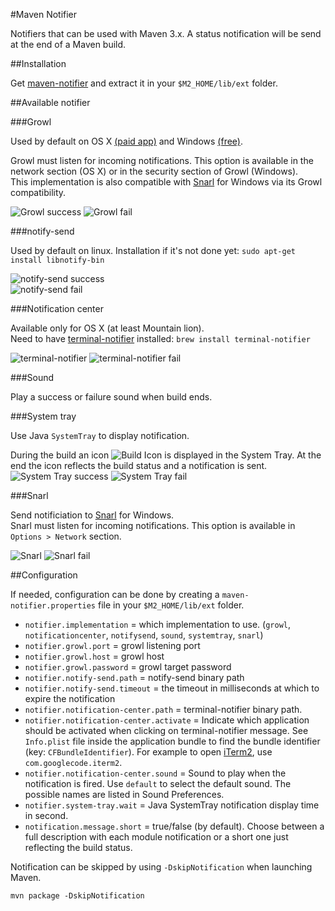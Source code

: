 #Maven Notifier

Notifiers that can be used with Maven 3.x.
A status notification will be send at the end of a Maven build.

##Installation

Get [maven-notifier](http://dl.bintray.com/jcgay/maven/com/github/jcgay/maven/maven-notifier/0.7.1/maven-notifier-0.7.1.zip) and extract it in your `$M2_HOME/lib/ext` folder.

##Available notifier

###Growl

Used by default on OS X [(paid app)](http://growl.info/) and Windows [(free)](http://www.growlforwindows.com/gfw/).

Growl must listen for incoming notifications. This option is available in the network section (OS X) or in the security section of Growl (Windows).  
This implementation is also compatible with [Snarl](http://snarl.fullphat.net/) for Windows via its Growl compatibility.

![Growl success](http://jeanchristophegay.com/images/notifier.growl_.success.png)  ![Growl fail](http://jeanchristophegay.com/images/notifier.growl_.fail_.png)

###notify-send

Used by default on linux. Installation if it's not done yet: `sudo apt-get install libnotify-bin`

![notify-send success](http://jeanchristophegay.com/images/notifier.notify-send.success.png)  
![notify-send fail](http://jeanchristophegay.com/images/notifier.notify-send.error_.fail_.png)

###Notification center

Available only for OS X (at least Mountain lion).  
Need to have [terminal-notifier](https://github.com/alloy/terminal-notifier) installed: `brew install terminal-notifier` 

![terminal-notifier](http://jeanchristophegay.com/images/notifier.notification-center.success.png)  ![terminal-notifier fail](http://jeanchristophegay.com/images/notifier.notification-center.failure.png)

###Sound

Play a success or failure sound when build ends.

###System tray

Use Java `SystemTray` to display notification.

During the build an icon ![Build Icon](http://jeanchristophegay.com/images/notifier.system.tray_.building.png) is displayed in the System Tray. At the end the icon reflects the build status and a notification is sent.  
![System Tray success](http://jeanchristophegay.com/images/notifier.system.tray_.success.png)  ![System Tray fail](http://jeanchristophegay.com/images/notifier.system.tray_.fail_.png)

###Snarl

Send notificiation to [Snarl](http://snarl.fullphat.net/) for Windows.  
Snarl must listen for incoming notifications. This option is available in `Options > Network` section. 

![Snarl](http://jeanchristophegay.com/images/notifier.snarl.success.png)  ![Snarl fail](http://jeanchristophegay.com/images/notifier.snarl.failure.png)

##Configuration

If needed, configuration can be done by creating a `maven-notifier.properties` file in your `$M2_HOME/lib/ext` folder.  

- `notifier.implementation` = which implementation to use. (`growl`, `notificationcenter`, `notifysend`, `sound`, `systemtray`, `snarl`)
- `notifier.growl.port` = growl listening port
- `notifier.growl.host` = growl host
- `notifier.growl.password` = growl target password
- `notifier.notify-send.path` = notify-send binary path
- `notifier.notify-send.timeout` = the timeout in milliseconds at which to expire the notification
- `notifier.notification-center.path` = terminal-notifier binary path.
- `notifier.notification-center.activate` = Indicate which application should be activated when clicking on terminal-notifier message. See `Info.plist` file inside the application bundle to find the bundle identifier (key: `CFBundleIdentifier`). For example to open [iTerm2](http://www.iterm2.com/#/section/home), use `com.googlecode.iterm2`.
- `notifier.notification-center.sound` = Sound to play when the notification is fired. Use `default` to select the default sound. The possible names are listed in Sound Preferences.
- `notifier.system-tray.wait` = Java SystemTray notification display time in second.
- `notification.message.short` = true/false (by default). Choose between a full description with each module notification or a short one just reflecting the build status.

Notification can be skipped by using `-DskipNotification` when launching Maven.

    mvn package -DskipNotification